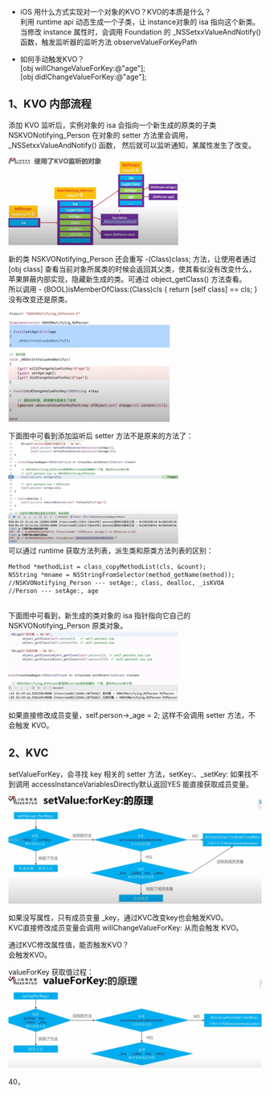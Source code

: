 

* iOS 用什么方式实现对一个对象的KVO？KVO的本质是什么？  
  利用 runtime api 动态生成一个子类，让 instance对象的 isa 指向这个新类。  
  当修改 instance 属性时，会调用 Foundation 的 \_NSSetxxValueAndNotify()   函数，触发监听器的监听方法 observeValueForKeyPath  

* 如何手动触发KVO？   
  [obj willChangeValueForKey:@"age"];  
  [obj didlChangeValueForKey:@"age"];  



## 1、KVO 内部流程  

添加 KVO 监听后，实例对象的 isa 会指向一个新生成的原类的子类 NSKVONotifying_Person 在对象的 setter 方法里会调用，\_NSSetxxValueAndNotify()   函数， 然后就可以监听通知，某属性发生了改变。  

<img src="images/obj-008.png" style="zoom:33%;" />  

新的类 NSKVONotifying_Person 还会重写 -(Class)class; 方法，让使用者通过 [obj class] 查看当前对象所属类的时候会返回其父类，使其看似没有改变什么，苹果屏蔽内部实现，隐藏新生成的类。可通过 object_getClass() 方法查看。   
所以调用 - (BOOL)isMemberOfClass:(Class)cls { return [self class] == cls; } 没有改变还是原类。  

<img src="images/obj-009.png" style="zoom:33%;" />    

下面图中可看到添加监听后 setter 方法不是原来的方法了：
<img src="images/obj-010.png" style="zoom:33%;" />  
可以通过 runtime 获取方法列表，派生类和原类方法列表的区别：  
```
Method *methodList = class_copyMethodList(cls, &count);
NSString *mname = NSStringFromSelector(method_getName(method));
//NSKVONotifying_Person --- setAge:, class, dealloc, _isKVOA
//Person --- setAge:, age
```

<br>
下面图中可看到，新生成的类对象的 isa 指针指向它自己的 NSKVONotifying_Person 原类对象。    
<img src="images/obj-011.png" style="zoom:33%;" />   

如果直接修改成员变量，self.person->\_age = 2; 这样不会调用 setter 方法，不会触发 KVO。  




## 2、KVC  

setValueForKey，会寻找 key 相关的  setter 方法，setKey:、\_setKey:  如果找不到调用 accessInstanceVariablesDirectly默认返回YES 能直接获取成员变量。  

<img src="images/obj-012.png" style="zoom:50%;" />  

如果没写属性，只有成员变量 \_key，通过KVC改变key也会触发KVO。  
KVC直接修改成员变量会调用 willChangeValueForKey: 从而会触发 KVO。  

通过KVC修改属性值，能否触发KVO？  
会触发KVO。


valueForKey 获取值过程：  
<img src="images/obj-013.png" style="zoom:50%;" />  







40，




